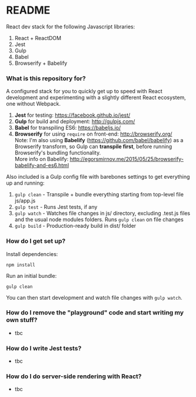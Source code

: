 # README #

React dev stack for the following Javascript libraries:

1. React + ReactDOM
2. Jest
3. Gulp
4. Babel
5. Browserify + Babelify

### What is this repository for? ###

A configured stack for you to quickly get up to speed with React development and experimenting with a slightly different React ecosystem, one without Webpack.

1. **Jest** for testing: https://facebook.github.io/jest/
2. **Gulp** for build and deployment: http://gulpjs.com/
3. **Babel** for transpiling ES6: https://babeljs.io/
4. **Browserify** for using `require` on front-end: http://browserify.org/    
Note: I'm also using **Babelify** (https://github.com/babel/babelify) as a Browserify transform, so Gulp can **transpile first**, before running Browserify's bundling functionality.    
More info on Babelify: http://egorsmirnov.me/2015/05/25/browserify-babelify-and-es6.html

Also included is a Gulp config file with barebones settings to get everything up and running:

1. `gulp clean` - Transpile + bundle everything starting from top-level file js/app.js
2. `gulp test` - Runs Jest tests, if any
3. `gulp watch` - Watches file changes in js/ directory, excluding .test.js files and the usual node modules folders. Runs `gulp clean` on file changes
4. `gulp build` - Production-ready build in dist/ folder

### How do I get set up? ###

Install dependencies:

```
npm install
```

Run an initial bundle:

```
gulp clean
```

You can then start development and watch file changes with `gulp watch`.

### How do I remove the "playground" code and start writing my own stuff? ###

- tbc

### How do I write Jest tests? ###

- tbc

### How do I do server-side rendering with React? ###

- tbc


